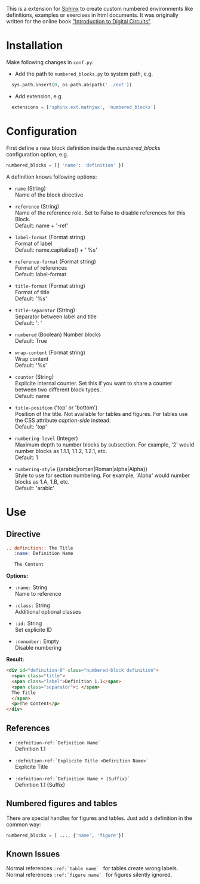 This is a extension for [Sphinx](http://www.sphinx-doc.org/) to create custom numbered environments like definitions, examples or exercises in html documents.
It was originally written for the online book ["Introduction to Digital Circuits"](https://strumpen.net/dc/build/html/index.html).


# Installation

Make following changes in `conf.py`:

* Add the path to `numbered_blocks.py` to system path, e.g.
```python
  sys.path.insert(0, os.path.abspath('../ext'))
```

* Add extension, e.g.
```python
  extensions = ['sphinx.ext.mathjax', 'numbered_blocks']
```

# Configuration

First define a new block definition inside the *numbered_blocks* configuration option, e.g.
```python
numbered_blocks = [{ 'name': 'definition' }]
```

A definition knows following options:

* `name` (String)  
  Name of the block directive

* `reference` (String)  
    Name of the reference role. Set to False to disable references for this Block.  
	Default: name + '-ref'

* `label-format` (Format string)  
    Format of label  
	Default: name.capitalize() + ' %s'

* `reference-format` (Format string)  
    Format of references  
	Default: label-format

* `title-format` (Format string)  
    Format of title  
	Default: '%s'

* `title-separator` (String)  
    Separator between label and title  
	Default: ': '

* `numbered` (Boolean)
    Number blocks  
	Default: True

* `wrap-content` (Format string)  
    Wrap content  
	Default: '%s'

* `counter` (String)  
    Explicite internal counter. Set this if you want to share a counter between two different block types.  
	Default: name

* `title-position` ('top' or 'bottom')  
	Position of the title. Not available for tables and figures. For tables use the CSS attribute *caption-side* instead.  
	Default: 'top'

* `numbering-level` (Integer)  
    Maximum depth to number blocks by subsection. For example, '2' would number blocks as 1.1.1, 1.1.2, 1.2.1, etc.  
	Default: 1

* `numbering-style` ({arabic|roman|Roman|alpha|Alpha})  
    Style to use for section numbering. For example, 'Alpha' would number blocks as 1.A, 1.B, etc.  
    Default: 'arabic'

# Use
## Directive

```rest
.. definition:: The Title
   :name: Definition Name

   The Content
```

**Options:**
* `:name:` String  
    Name to reference

* `:class:` String  
    Additional optional classes

* `:id:` String  
    Set explicite ID

* `:nonumber:` Empty  
    Disable numbering

**Result:**
```html
<div id="definition-0" class="numbered-block definition">
  <span class="title">
  <span class="label">Definition 1.1</span>
  <span class="separator">: </span>
  The Title
  </span>
  <p>The Content</p>
</div>
```

## References
* ``:defnition-ref:`Definition Name` ``  
Definition 1.1

* ``:defnition-ref:`Explicite Title <Definition Name>` ``  
Explicite Title

* ``:defnition-ref:`Definition Name + (Suffix)` ``  
Definition 1.1 (Suffix)

## Numbered figures and tables
There are special handles for figures and tables. Just add a definition in the common way:
```python
numbered_blocks = [ ..., {'name', 'figure'}]
```

## Known Issues
Normal references ``:ref:`table name` `` for tables create wrong labels.
Normal references ``:ref:`figure name` `` for figures silently ignored.

